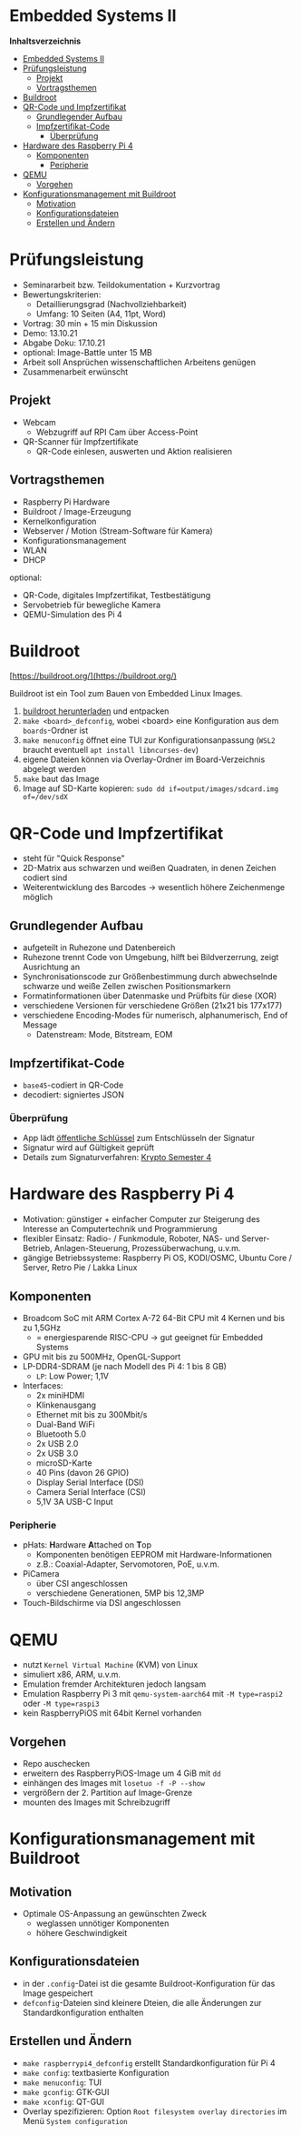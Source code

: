<!----------
title: "Embedded Systems II"
date: "Semester 5"
keywords: [Embedded Systems II, EMB, DHGE, Semester 5]
---------->

Embedded Systems II
===================

<!-- START doctoc generated TOC please keep comment here to allow auto update -->
<!-- DON'T EDIT THIS SECTION, INSTEAD RE-RUN doctoc TO UPDATE -->
**Inhaltsverzeichnis**

- [Embedded Systems II](#embedded-systems-ii)
- [Prüfungsleistung](#prüfungsleistung)
  - [Projekt](#projekt)
  - [Vortragsthemen](#vortragsthemen)
- [Buildroot](#buildroot)
- [QR-Code und Impfzertifikat](#qr-code-und-impfzertifikat)
  - [Grundlegender Aufbau](#grundlegender-aufbau)
  - [Impfzertifikat-Code](#impfzertifikat-code)
    - [Überprüfung](#überprüfung)
- [Hardware des Raspberry Pi 4](#hardware-des-raspberry-pi-4)
  - [Komponenten](#komponenten)
    - [Peripherie](#peripherie)
- [QEMU](#qemu)
  - [Vorgehen](#vorgehen)
- [Konfigurationsmanagement mit Buildroot](#konfigurationsmanagement-mit-buildroot)
  - [Motivation](#motivation)
  - [Konfigurationsdateien](#konfigurationsdateien)
  - [Erstellen und Ändern](#erstellen-und-ändern)

<!-- END doctoc generated TOC please keep comment here to allow auto update -->

<!--newpage-->

# Prüfungsleistung

- Seminararbeit bzw. Teildokumentation + Kurzvortrag
- Bewertungskriterien:
  - Detaillierungsgrad (Nachvollziehbarkeit)
  - Umfang: 10 Seiten (A4, 11pt, Word)
- Vortrag: 30 min + 15 min Diskussion
- Demo: 13.10.21
- Abgabe Doku: 17.10.21
- optional: Image-Battle unter 15 MB
- Arbeit soll Ansprüchen wissenschaftlichen Arbeitens genügen
- Zusammenarbeit erwünscht

## Projekt

- Webcam
  - Webzugriff auf RPI Cam über Access-Point
- QR-Scanner für Impfzertifikate
  - QR-Code einlesen, auswerten und Aktion realisieren

## Vortragsthemen

- Raspberry Pi Hardware
- Buildroot / Image-Erzeugung
- Kernelkonfiguration
- Webserver / Motion (Stream-Software für Kamera)
- Konfigurationsmanagement
- WLAN<!--gemacht von Ben, -edict, Max-->
- DHCP

optional:

- QR-Code, digitales Impfzertifikat, Testbestätigung
- Servobetrieb für bewegliche Kamera
- QEMU-Simulation des Pi 4

# Buildroot

[https://buildroot.org/](https://buildroot.org/)

Buildroot ist ein Tool zum Bauen von Embedded Linux Images.

1. [buildroot herunterladen](https://buildroot.org/downloads/buildroot-2021.02.4.tar.gz) und entpacken
2. `make <board>_defconfig`, wobei \<board\> eine Konfiguration aus dem `boards`-Ordner ist
3. `make menuconfig` öffnet eine TUI zur Konfigurationsanpassung (`WSL2` braucht eventuell `apt install libncurses-dev`)
4. eigene Dateien können via Overlay-Ordner im Board-Verzeichnis abgelegt werden
5. `make` baut das Image
6. Image auf SD-Karte kopieren: `sudo dd if=output/images/sdcard.img of=/dev/sdX`

# QR-Code und Impfzertifikat

- steht für "Quick Response"
- 2D-Matrix aus schwarzen und weißen Quadraten, in denen Zeichen codiert sind
- Weiterentwicklung des Barcodes $\rightarrow$ wesentlich höhere Zeichenmenge möglich

## Grundlegender Aufbau

- aufgeteilt in Ruhezone und Datenbereich
- Ruhezone trennt Code von Umgebung, hilft bei Bildverzerrung, zeigt Ausrichtung an
- Synchronisationscode zur Größenbestimmung durch abwechselnde schwarze und weiße Zellen zwischen Positionsmarkern
- Formatinformationen über Datenmaske und Prüfbits für diese (XOR)
- verschiedene Versionen für verschiedene Größen (21x21 bis 177x177)
- verschiedene Encoding-Modes für numerisch, alphanumerisch, End of Message
  - Datenstream: Mode, Bitstream, EOM

## Impfzertifikat-Code

- ``base45``-codiert in QR-Code
- decodiert: signiertes JSON

### Überprüfung

- App lädt [öffentliche Schlüssel](https://github.com/HQJaTu/vacdec/blob/main/certs/roots/Digital_Green_Certificate_Signing_Keys.json) zum Entschlüsseln der Signatur
- Signatur wird auf Gültigkeit geprüft
- Details zum Signaturverfahren: [Krypto Semester 4](https://github.com/importPI19fromDHGE/dhge-pi19-sem4/tree/main/SWS-KUSCHE#hashes--signatur)

# Hardware des Raspberry Pi 4

- Motivation: günstiger + einfacher Computer zur Steigerung des Interesse an Computertechnik und Programmierung
- flexibler Einsatz: Radio- / Funkmodule, Roboter, NAS- und Server-Betrieb, Anlagen-Steuerung, Prozessüberwachung, u.v.m.
- gängige Betriebssysteme: Raspberry Pi OS, KODI/OSMC, Ubuntu Core / Server, Retro Pie / Lakka Linux

## Komponenten

- Broadcom SoC mit ARM Cortex A-72 64-Bit CPU mit 4 Kernen und bis zu 1,5GHz
  - = energiesparende RISC-CPU $\rightarrow$ gut geeignet für Embedded Systems
- GPU mit bis zu 500MHz, OpenGL-Support
- LP-DDR4-SDRAM (je nach Modell des Pi 4: 1 bis 8 GB)
  - ``LP``: Low Power; 1,1V
- Interfaces:
  - 2x miniHDMI
  - Klinkenausgang
  - Ethernet mit bis zu 300Mbit/s
  - Dual-Band WiFi
  - Bluetooth 5.0
  - 2x USB 2.0
  - 2x USB 3.0
  - microSD-Karte
  - 40 Pins (davon 26 GPIO)
  - Display Serial Interface (DSI)
  - Camera Serial Interface (CSI)
  - 5,1V 3A USB-C Input

### Peripherie

- pHats: **H**ardware **A**ttached on **T**op
  - Komponenten benötigen EEPROM mit Hardware-Informationen
  - z.B.: Coaxial-Adapter, Servomotoren, PoE, u.v.m.
- PiCamera
  - über CSI angeschlossen
  - verschiedene Generationen, 5MP bis 12,3MP
- Touch-Bildschirme via DSI angeschlossen

# QEMU

- nutzt ``Kernel Virtual Machine`` (KVM) von Linux
- simuliert x86, ARM, u.v.m.
- Emulation fremder Architekturen jedoch langsam
- Emulation Raspberry Pi 3 mit ``qemu-system-aarch64`` mit ``-M type=raspi2`` oder ``-M type=raspi3``
- kein RaspberryPiOS mit 64bit Kernel vorhanden

## Vorgehen

- Repo auschecken
- erweitern des RaspberryPiOS-Image um 4 GiB mit ``dd``
- einhängen des Images mit ``losetuo -f -P --show``
- vergrößern der 2. Partition auf Image-Grenze
- mounten des Images mit Schreibzugriff

# Konfigurationsmanagement mit Buildroot

## Motivation

- Optimale OS-Anpassung an gewünschten Zweck
  - weglassen unnötiger Komponenten
  - höhere Geschwindigkeit<!--MEHR ENEGIE!-->

## Konfigurationsdateien

- in der ``.config``-Datei ist die gesamte Buildroot-Konfiguration für das Image gespeichert
- ``defconfig``-Dateien sind kleinere Dteien, die alle Änderungen zur Standardkonfiguration enthalten

## Erstellen und Ändern

- ``make raspberrypi4_defconfig`` erstellt Standardkonfiguration für Pi 4
- ``make config``: textbasierte Konfiguration
- ``make menuconfig``: TUI
- ``make gconfig``: GTK-GUI
- ``make xconfig``: QT-GUI
- Overlay spezifizieren: Option ``Root filesystem overlay directories`` im Menü ``System configuration``
